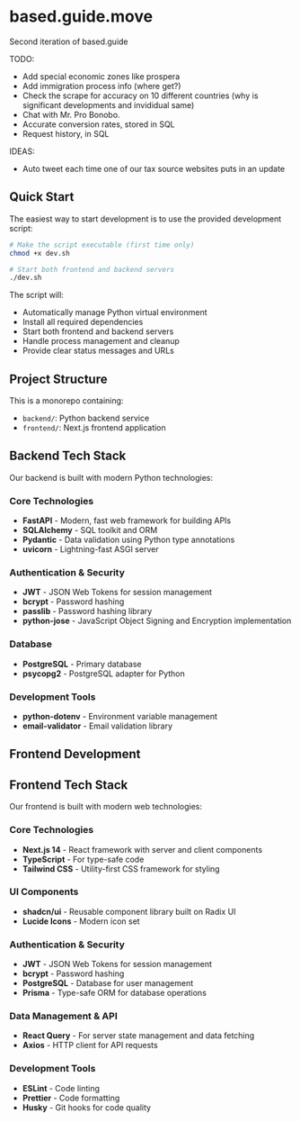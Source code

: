# based.guide.move

Second iteration of based.guide

TODO:
- Add special economic zones like prospera
- Add immigration process info (where get?)
- Check the scrape for accuracy on 10 different countries (why is significant developments and invididual same)
- Chat with Mr. Pro Bonobo.
- Accurate conversion rates, stored in SQL
- Request history, in SQL

IDEAS:
- Auto tweet each time one of our tax source websites puts in an update

## Quick Start

The easiest way to start development is to use the provided development script:

```bash
# Make the script executable (first time only)
chmod +x dev.sh

# Start both frontend and backend servers
./dev.sh
```

The script will:
- Automatically manage Python virtual environment
- Install all required dependencies
- Start both frontend and backend servers
- Handle process management and cleanup
- Provide clear status messages and URLs

## Project Structure

This is a monorepo containing:
- `backend/`: Python backend service
- `frontend/`: Next.js frontend application

## Backend Tech Stack

Our backend is built with modern Python technologies:

### Core Technologies
- **FastAPI** - Modern, fast web framework for building APIs
- **SQLAlchemy** - SQL toolkit and ORM
- **Pydantic** - Data validation using Python type annotations
- **uvicorn** - Lightning-fast ASGI server

### Authentication & Security
- **JWT** - JSON Web Tokens for session management
- **bcrypt** - Password hashing
- **passlib** - Password hashing library
- **python-jose** - JavaScript Object Signing and Encryption implementation

### Database
- **PostgreSQL** - Primary database
- **psycopg2** - PostgreSQL adapter for Python

### Development Tools
- **python-dotenv** - Environment variable management
- **email-validator** - Email validation library

## Frontend Development

## Frontend Tech Stack

Our frontend is built with modern web technologies:

### Core Technologies
- **Next.js 14** - React framework with server and client components
- **TypeScript** - For type-safe code
- **Tailwind CSS** - Utility-first CSS framework for styling

### UI Components
- **shadcn/ui** - Reusable component library built on Radix UI
- **Lucide Icons** - Modern icon set

### Authentication & Security
- **JWT** - JSON Web Tokens for session management
- **bcrypt** - Password hashing
- **PostgreSQL** - Database for user management
- **Prisma** - Type-safe ORM for database operations

### Data Management & API
- **React Query** - For server state management and data fetching
- **Axios** - HTTP client for API requests

### Development Tools
- **ESLint** - Code linting
- **Prettier** - Code formatting
- **Husky** - Git hooks for code quality
